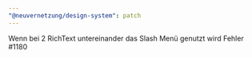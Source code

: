 ```yaml
---
"@neuvernetzung/design-system": patch
---
```


Wenn bei 2 RichText untereinander das Slash Menü genutzt wird Fehler #1180
